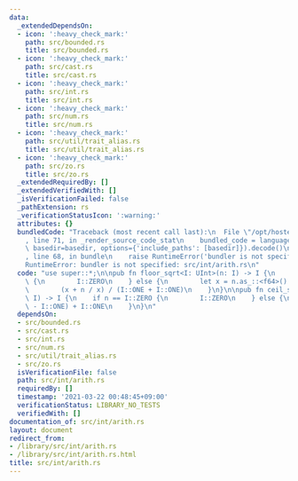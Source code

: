 ```yaml
---
data:
  _extendedDependsOn:
  - icon: ':heavy_check_mark:'
    path: src/bounded.rs
    title: src/bounded.rs
  - icon: ':heavy_check_mark:'
    path: src/cast.rs
    title: src/cast.rs
  - icon: ':heavy_check_mark:'
    path: src/int.rs
    title: src/int.rs
  - icon: ':heavy_check_mark:'
    path: src/num.rs
    title: src/num.rs
  - icon: ':heavy_check_mark:'
    path: src/util/trait_alias.rs
    title: src/util/trait_alias.rs
  - icon: ':heavy_check_mark:'
    path: src/zo.rs
    title: src/zo.rs
  _extendedRequiredBy: []
  _extendedVerifiedWith: []
  _isVerificationFailed: false
  _pathExtension: rs
  _verificationStatusIcon: ':warning:'
  attributes: {}
  bundledCode: "Traceback (most recent call last):\n  File \"/opt/hostedtoolcache/Python/3.9.4/x64/lib/python3.9/site-packages/onlinejudge_verify/documentation/build.py\"\
    , line 71, in _render_source_code_stat\n    bundled_code = language.bundle(stat.path,\
    \ basedir=basedir, options={'include_paths': [basedir]}).decode()\n  File \"/opt/hostedtoolcache/Python/3.9.4/x64/lib/python3.9/site-packages/onlinejudge_verify/languages/user_defined.py\"\
    , line 68, in bundle\n    raise RuntimeError('bundler is not specified: {}'.format(path.as_posix()))\n\
    RuntimeError: bundler is not specified: src/int/arith.rs\n"
  code: "use super::*;\n\npub fn floor_sqrt<I: UInt>(n: I) -> I {\n    if n == I::ZERO\
    \ {\n        I::ZERO\n    } else {\n        let x = n.as_::<f64>().sqrt().round().as_();\n\
    \        (x + n / x) / (I::ONE + I::ONE)\n    }\n}\n\npub fn ceil_sqrt<I: UInt>(n:\
    \ I) -> I {\n    if n == I::ZERO {\n        I::ZERO\n    } else {\n        floor_sqrt(n\
    \ - I::ONE) + I::ONE\n    }\n}\n"
  dependsOn:
  - src/bounded.rs
  - src/cast.rs
  - src/int.rs
  - src/num.rs
  - src/util/trait_alias.rs
  - src/zo.rs
  isVerificationFile: false
  path: src/int/arith.rs
  requiredBy: []
  timestamp: '2021-03-22 00:48:45+09:00'
  verificationStatus: LIBRARY_NO_TESTS
  verifiedWith: []
documentation_of: src/int/arith.rs
layout: document
redirect_from:
- /library/src/int/arith.rs
- /library/src/int/arith.rs.html
title: src/int/arith.rs
---
```

